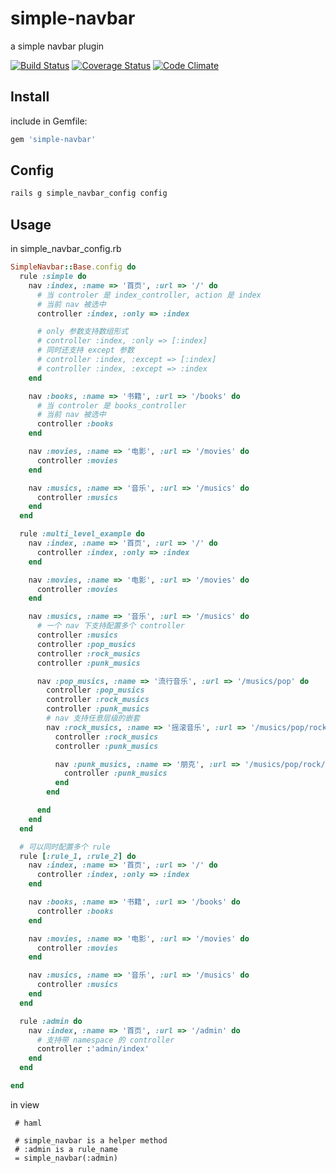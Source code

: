 simple-navbar
=============

a simple navbar plugin

[![Build Status](https://travis-ci.org/mindpin/simple-navbar.png?branch=master)](https://travis-ci.org/mindpin/simple-navbar)
[![Coverage Status](https://coveralls.io/repos/mindpin/simple-navbar/badge.png?branch=master)](https://coveralls.io/r/mindpin/simple-navbar)
[![Code Climate](https://codeclimate.com/github/mindpin/simple-navbar.png)](https://codeclimate.com/github/mindpin/simple-navbar)

## Install
include in Gemfile:

```bash
gem 'simple-navbar'
```

## Config

```bash
rails g simple_navbar_config config
```

## Usage

in simple_navbar_config.rb

```ruby
SimpleNavbar::Base.config do
  rule :simple do
    nav :index, :name => '首页', :url => '/' do
      # 当 controler 是 index_controller, action 是 index
      # 当前 nav 被选中
      controller :index, :only => :index

      # only 参数支持数组形式
      # controller :index, :only => [:index]
      # 同时还支持 except 参数
      # controller :index, :except => [:index]
      # controller :index, :except => :index
    end

    nav :books, :name => '书籍', :url => '/books' do
      # 当 controler 是 books_controller
      # 当前 nav 被选中
      controller :books
    end

    nav :movies, :name => '电影', :url => '/movies' do
      controller :movies
    end

    nav :musics, :name => '音乐', :url => '/musics' do
      controller :musics
    end
  end

  rule :multi_level_example do
    nav :index, :name => '首页', :url => '/' do
      controller :index, :only => :index
    end

    nav :movies, :name => '电影', :url => '/movies' do
      controller :movies
    end

    nav :musics, :name => '音乐', :url => '/musics' do
      # 一个 nav 下支持配置多个 controller
      controller :musics
      controller :pop_musics
      controller :rock_musics
      controller :punk_musics 

      nav :pop_musics, :name => '流行音乐', :url => '/musics/pop' do
        controller :pop_musics
        controller :rock_musics
        controller :punk_musics 
        # nav 支持任意层级的嵌套
        nav :rock_musics, :name => '摇滚音乐', :url => '/musics/pop/rock' do
          controller :rock_musics
          controller :punk_musics 

          nav :punk_musics, :name => '朋克', :url => '/musics/pop/rock/punk' do
            controller :punk_musics 
          end
        end

      end
    end
  end

  # 可以同时配置多个 rule
  rule [:rule_1, :rule_2] do
    nav :index, :name => '首页', :url => '/' do
      controller :index, :only => :index
    end

    nav :books, :name => '书籍', :url => '/books' do
      controller :books
    end

    nav :movies, :name => '电影', :url => '/movies' do
      controller :movies
    end

    nav :musics, :name => '音乐', :url => '/musics' do
      controller :musics
    end
  end

  rule :admin do
    nav :index, :name => '首页', :url => '/admin' do
      # 支持带 namespace 的 controller
      controller :'admin/index'
    end
  end

end

```

in view
```haml
 # haml
 
 # simple_navbar is a helper method
 # :admin is a rule_name
 = simple_navbar(:admin)
```

